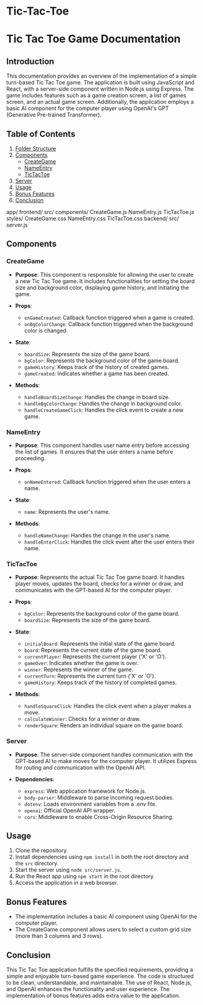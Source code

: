# Tic-Tac-Toe
# Tic Tac Toe Game Documentation

## Introduction

This documentation provides an overview of the implementation of a simple turn-based Tic Tac Toe game. The application is built using JavaScript and React, with a server-side component written in Node.js using Express. The game includes features such as a game creation screen, a list of games screen, and an actual game screen. Additionally, the application employs a basic AI component for the computer player using OpenAI's GPT (Generative Pre-trained Transformer).

## Table of Contents

1. [Folder Structure](#folder-structure)
2. [Components](#components)
    - [CreateGame](#create-game)
    - [NameEntry](#name-entry)
    - [TicTacToe](#tic-tac-toe)
3. [Server](#server)
4. [Usage](#usage)
5. [Bonus Features](#bonus-features)
6. [Conclusion](#conclusion)

app/
  frontend/
    src/
      components/
        CreateGame.js
        NameEntry.js
        TicTacToe.js
    styles/
        CreateGame.css
        NameEntry.css
        TicTacToe.css
  backend/
    src/
      server.js



## Components

### CreateGame

- **Purpose**: This component is responsible for allowing the user to create a new Tic Tac Toe game. It includes functionalities for setting the board size and background color, displaying game history, and initiating the game.

- **Props**:
  - `onGameCreated`: Callback function triggered when a game is created.
  - `onBgColorChange`: Callback function triggered when the background color is changed.

- **State**:
  - `boardSize`: Represents the size of the game board.
  - `bgColor`: Represents the background color of the game board.
  - `gameHistory`: Keeps track of the history of created games.
  - `gameCreated`: Indicates whether a game has been created.

- **Methods**:
  - `handleBoardSizeChange`: Handles the change in board size.
  - `handleBgColorChange`: Handles the change in background color.
  - `handleCreateGameClick`: Handles the click event to create a new game.

### NameEntry

- **Purpose**: This component handles user name entry before accessing the list of games. It ensures that the user enters a name before proceeding.

- **Props**:
  - `onNameEntered`: Callback function triggered when the user enters a name.

- **State**:
  - `name`: Represents the user's name.

- **Methods**:
  - `handleNameChange`: Handles the change in the user's name.
  - `handleEnterClick`: Handles the click event after the user enters their name.

### TicTacToe

- **Purpose**: Represents the actual Tic Tac Toe game board. It handles player moves, updates the board, checks for a winner or draw, and communicates with the GPT-based AI for the computer player.

- **Props**:
  - `bgColor`: Represents the background color of the game board.
  - `boardSize`: Represents the size of the game board.

- **State**:
  - `initialBoard`: Represents the initial state of the game board.
  - `board`: Represents the current state of the game board.
  - `currentPlayer`: Represents the current player ('X' or 'O').
  - `gameOver`: Indicates whether the game is over.
  - `winner`: Represents the winner of the game.
  - `currentTurn`: Represents the current turn ('X' or 'O').
  - `gameHistory`: Keeps track of the history of completed games.

- **Methods**:
  - `handleSquareClick`: Handles the click event when a player makes a move.
  - `calculateWinner`: Checks for a winner or draw.
  - `renderSquare`: Renders an individual square on the game board.

### Server

- **Purpose**: The server-side component handles communication with the GPT-based AI to make moves for the computer player. It utilizes Express for routing and communication with the OpenAI API.

- **Dependencies**:
  - `express`: Web application framework for Node.js.
  - `body-parser`: Middleware to parse incoming request bodies.
  - `dotenv`: Loads environment variables from a .env file.
  - `openai`: Official OpenAI API wrapper.
  - `cors`: Middleware to enable Cross-Origin Resource Sharing.

## Usage

1. Clone the repository.
2. Install dependencies using `npm install` in both the root directory and the `src` directory.
3. Start the server using `node src/server.js`.
4. Run the React app using `npm start` in the root directory.
5. Access the application in a web browser.

## Bonus Features

- The implementation includes a basic AI component using OpenAI for the computer player.
- The CreateGame component allows users to select a custom grid size (more than 3 columns and 3 rows).

## Conclusion

This Tic Tac Toe application fulfills the specified requirements, providing a simple and enjoyable turn-based game experience. The code is structured to be clean, understandable, and maintainable. The use of React, Node.js, and OpenAI enhances the functionality and user experience. The implementation of bonus features adds extra value to the application.


